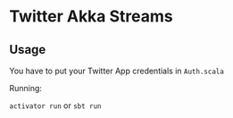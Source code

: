 # Twitter Akka Streams

## Usage

You have to put your Twitter App credentials in `Auth.scala`

Running:

```activator run``` or ```sbt run```
